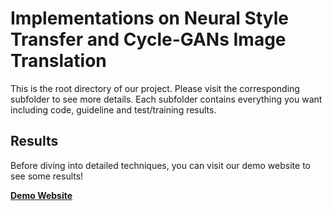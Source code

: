 # Implementations on Neural Style Transfer and Cycle-GANs Image Translation

This is the root directory of our project. Please visit the corresponding subfolder to see more details. Each subfolder contains everything you want including code, guideline and test/training results.

## Results

Before diving into detailed techniques, you can visit our demo website to see some results!

**[Demo Website](https://sites.google.com/view/ece285-styletransfer/%E9%A6%96%E9%A1%B5?authuser=1)**
